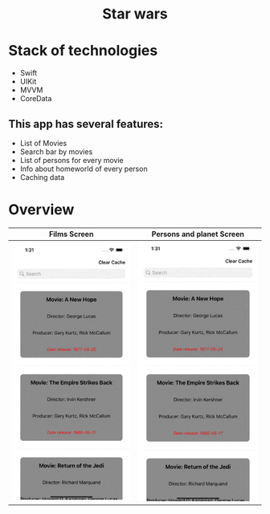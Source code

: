 <h1 align="center">Star wars</h1>

# Stack of technologies

* Swift
* UIKit
* MVVM
* CoreData



## This app has several features:
* List of Movies
* Search bar by movies 
* List of persons for every movie
* Info about homeworld of every person
* Caching data

# Overview

<table>
    <thead>
        <tr>
            <th>Films Screen</th>
            <th>Persons and planet Screen</th>
        </tr>
    </thead>
    <tbody>
        <tr>
            <td>
                <img width="350" src="Resources/Films.gif">
            </td>
            <td>
                <img width="350" src="Resources/PersonsAndPlanet.gif">
            </td>
        </tr>
    </tbody>
</table>



